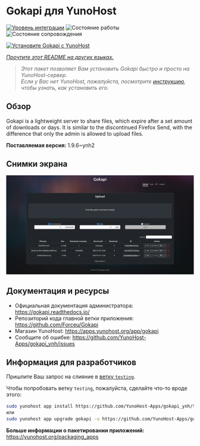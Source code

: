 <!--
Важно: этот README был автоматически сгенерирован <https://github.com/YunoHost/apps/tree/master/tools/readme_generator>
Он НЕ ДОЛЖЕН редактироваться вручную.
-->

# Gokapi для YunoHost

[![Уровень интеграции](https://apps.yunohost.org/badge/integration/gokapi)](https://ci-apps.yunohost.org/ci/apps/gokapi/)
![Состояние работы](https://apps.yunohost.org/badge/state/gokapi)
![Состояние сопровождения](https://apps.yunohost.org/badge/maintained/gokapi)

[![Установите Gokapi с YunoHost](https://install-app.yunohost.org/install-with-yunohost.svg)](https://install-app.yunohost.org/?app=gokapi)

*[Прочтите этот README на других языках.](./ALL_README.md)*

> *Этот пакет позволяет Вам установить Gokapi быстро и просто на YunoHost-сервер.*  
> *Если у Вас нет YunoHost, пожалуйста, посмотрите [инструкцию](https://yunohost.org/install), чтобы узнать, как установить его.*

## Обзор

Gokapi is a lightweight server to share files, which expire after a set amount of downloads or days. It is similar to the discontinued Firefox Send, with the difference that only the admin is allowed to upload files.

**Поставляемая версия:** 1.9.6~ynh2

## Снимки экрана

![Снимок экрана Gokapi](./doc/screenshots/screenshot.png)

## Документация и ресурсы

- Официальная документация администратора: <https://gokapi.readthedocs.io/>
- Репозиторий кода главной ветки приложения: <https://github.com/Forceu/Gokapi>
- Магазин YunoHost: <https://apps.yunohost.org/app/gokapi>
- Сообщите об ошибке: <https://github.com/YunoHost-Apps/gokapi_ynh/issues>

## Информация для разработчиков

Пришлите Ваш запрос на слияние в [ветку `testing`](https://github.com/YunoHost-Apps/gokapi_ynh/tree/testing).

Чтобы попробовать ветку `testing`, пожалуйста, сделайте что-то вроде этого:

```bash
sudo yunohost app install https://github.com/YunoHost-Apps/gokapi_ynh/tree/testing --debug
или
sudo yunohost app upgrade gokapi -u https://github.com/YunoHost-Apps/gokapi_ynh/tree/testing --debug
```

**Больше информации о пакетировании приложений:** <https://yunohost.org/packaging_apps>
